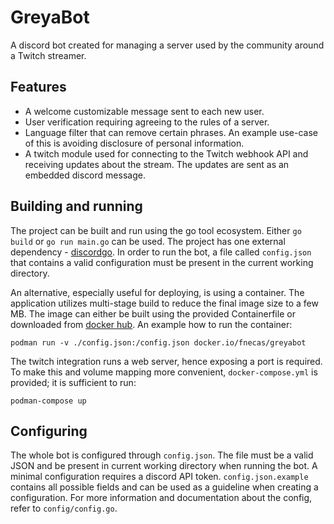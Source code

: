 # GreyaBot

A discord bot created for managing a server used by the community around a Twitch streamer.

## Features

- A welcome customizable message sent to each new user.
- User verification requiring agreeing to the rules of a server.
- Language filter that can remove certain phrases. An example use-case of this is avoiding disclosure of personal information.
- A twitch module used for connecting to the Twitch webhook API and receiving updates about the stream. The updates are sent as an embedded discord message.

## Building and running

The project can be built and run using the go tool ecosystem. Either `go build` or `go run main.go` can be used. The project has one external dependency - [discordgo](https://github.com/bwmarrin/discordgo). In order to run the bot, a file called `config.json` that contains a valid configuration must be present in the current working directory. 

An alternative, especially useful for deploying, is using a container. The application utilizes multi-stage build to reduce the final image size to a few MB. The image can either be built using the provided Containerfile or downloaded from [docker hub](https://hub.docker.com/r/fnecas/greyabot). An example how to run the container:

```
podman run -v ./config.json:/config.json docker.io/fnecas/greyabot
```

The twitch integration runs a web server, hence exposing a port is required. To make this and volume mapping more convenient, `docker-compose.yml` is provided; it is sufficient to run:

```
podman-compose up
```

## Configuring

The whole bot is configured through `config.json`. The file must be a valid JSON and be present in current working directory when running the bot. A minimal configuration requires a discord API token. `config.json.example` contains all possible fields and can be used as a guideline when creating a configuration. For more information and documentation about the config, refer to `config/config.go`.

